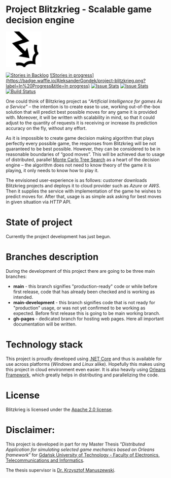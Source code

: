 Project Blitzkrieg - Scalable game decision engine
=======

 ![Blitzkrieg logo](https://raw.githubusercontent.com/AleksanderGondek/project-blitzkrieg/master/assets/images/logo/blitzkrieg-logo.png)

 [![Stories in Backlog](https://badge.waffle.io/AleksanderGondek/project-blitzkrieg.png?label=backlog&title=Backlog)](https://waffle.io/AleksanderGondek/project-blitzkrieg)
 [![Stories in progress](https://badge.waffle.io/AleksanderGondek/project-blitzkrieg.png?label=In%20Progress&title=In progress)](https://waffle.io/AleksanderGondek/project-blitzkrieg)
 [![Issue Stats](http://issuestats.com/github/AleksanderGondek/project-blitzkrieg/badge/pr)](http://issuestats.com/github/AleksanderGondek/project-blitzkrieg)
[![Issue Stats](http://issuestats.com/github/AleksanderGondek/project-blitzkrieg/badge/issue)](http://issuestats.com/github/AleksanderGondek/project-blitzkrieg)
[![Build Status](https://travis-ci.org/AleksanderGondek/project-blitzkrieg.svg?branch=master)](https://travis-ci.org/AleksanderGondek/project-blitzkrieg)

One could think of Blitzkrieg project as “_Artificial Intelligence for games As a Service_” – the intention is to create ease to use, working out-of-the-box solution that will predict best possible moves for any game it is provided with. Moreover, it will be written with scalability in mind, so that it could adjust to the quantity of requests it is receiving or increase its prediction accuracy on the fly, without any effort.

As it is impossible to create game decision making algorithm that plays perfectly every possible game, the responses from Blitzkrieg will be not guaranteed to be best possible. However, they can be considered to be in reasonable boundaries of “good moves”. This will be achieved due to usage of distributed, parallel [Monte Carlo Tree Search](http://jeffbradberry.com/posts/2015/09/intro-to-monte-carlo-tree-search/) as a heart of the decision engine – the algorithm does not need to know theory of the game it is playing, it only needs to know how to play it.

The envisioned user-experience is as follows: customer downloads Blitzkrieg projects and deploys it to cloud provider such as _Azure_ or _AWS_. Then it supplies the service with implementation of the game he wishes to predict moves for. After that, usage is as simple ask asking for best moves in given situation via _HTTP_ API.

State of project
=======
Currently the project development has just begun.

Branches description
=======
During the development of this project there are going to be three main branches:

* __main__ - this branch signifies "production-ready" code or while before first release, code that has already been checked and is working as intended.
* __main-development__ - this branch signifies code that is not ready for "production" usage, or was not yet confirmed to be working as expected. Before first release this is going to be main working branch.
* __gh-pages__ - dedicated branch for hosting web pages. Here all important documentation will be written.

Technology stack
=======
This project is proudly developed using [.NET Core](https://dotnet.github.io/) and thus is available for use across platforms (_Windows_ and _Linux_ alike). Hopefully this makes using this project in cloud environment even easier. It is also heavily using [Orleans Framework](http://dotnet.github.io/orleans/), which greatly helps in distributing and parallelizing the code.

License
=======
Blitzkrieg is licensed under the [Apache 2.0 license](https://github.com/AleksanderGondek/project-blitzkrieg/blob/master/LICENSE).

Disclaimer:
=======
This project is developed in part for my Master Thesis “_Distributed Application for simulating selected game mechanics based on Orleans framework_” for [Gdańsk University of Technology - Faculty of Electronics, Telecommunications and Informatics](http://www.pg.gda.pl/en/index.php/faculties/weti).

The thesis supervisor is [Dr. Krzysztof Manuszewski](http://pg.edu.pl/e105b88b3e_krzysztof.manuszewski).

